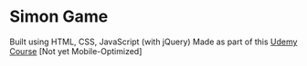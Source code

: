 # Simon Game
Built using HTML, CSS, JavaScript (with jQuery)
Made as part of this [Udemy Course](https://www.udemy.com/course/the-complete-web-development-bootcamp)
[Not yet Mobile-Optimized]
